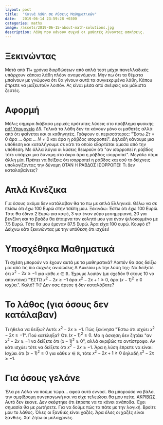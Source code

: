 ```yaml
---
layout: post
title:  "Κοινά Λάθη σε Λύσεις Μαθηματικών"
date:   2019-06-14 23:59:28 +0300
categories: maths
image: /assets/2019-06-15-about-math-solutions.jpg
description: Λάθη που κάνουν συχνά οι μαθητές λύνοντας ασκήσεις.
---
```


# Ξεκινώντας
Μετά από 11+ χρόνια διορθώσεων από απλά τεστ μέχρι πανελλαδικές υπάρχουν κάποια λάθη πλέον αναμενόμενα. Μην πω ότι τα θέματα μπαίνουν με γνώμονα ότι θα γίνουν αυτά τα συγκεκριμένα λάθη. Κάπου έπρεπε να μαζευτούν λοιπόν. Ας είναι μέσα από σκέψεις και μάλιστα ζεστές.

# Αφορμή
Μόλις σήμερα διάβασα μερικές πρότυπες λύσεις στο πρόβλημα φυσικής [pdf Υπουργείο](https://www.minedu.gov.gr/publications/docs2019/EXETASEIS-2019/them_fis_op_c_hmer_190612.pdf) Δ5. Τελικά τα λάθη δεν τα κάνουν μόνο οι μαθητές αλλά από ότι φαίνεται και οι καθηγητές. Γράφουν οι περισσότερες: "Έστω $Στ=0$ άρα ... άρα ... $N\ne 0$ και άρα η ράβδος ισορροπεί". Δηλαδή κάνουμε μια υπόθεση και καταλήγουμε σε κάτι το οποίο εξαρτάται άμεσα από την υπόθεση. Με άλλα λόγια οι λύσεις θεωρούν ότι "αν ισορροπεί η ράβδος τότε υπάρχει μια δύναμη στο άκρο άρα η ράβδος ισορροπεί". Μεγάλε πάμε άλλη μία. Πρέπει να δείξεις ότι ισορροπεί η ράβδος και εσύ το δείχνεις υπολογίζοντας την δύναμη ΟΤΑΝ Η ΡΑΒΔΟΣ ΙΣΟΡΡΟΠΕΙ! Τι δεν καταλαβαίνεις?

# Απλά Κινέζικα
Για όσους ακόμα δεν κατάλαβαν θα το πω με απλά Ελληνικά. Θέλω να σε πείσω ότι έχω 100 Ευρώ στην τσέπη μου. Ξεκινάω: Έστω ότι έχω 100 Ευρώ. Τότε θα έδινα 2 Ευρώ για καφέ, 3 για έναν γύρο μεσημεριανό, 20 για βενζίνη και το βράδυ θα έπαιρνα τον κολητό μου για έναν ψιλοκομμένο με 7.5 Ευρώ. Τότε θα μου έμεναν 87.5 Ευρώ. Άρα είχα 100 ευρώ. Κουφό έ? Δείχνω κάτι ξεκινώντας με την υπόθεση ότι ισχύει!

# Υποσχέθηκα Μαθηματικά
Τι σχέση μπορούν να έχουν αυτά με τα μαθηματικά? Λοιπόν θα σας δείξω μία από τις πιο συχνές ανισώσεις Α Λυκείου με την λύση της: Να δείξετε ότι $x^2-2x \ge -1$ για κάθε $x\in \mathbb{R}$. Έχουμε λοιπόν (με σχεδόν 9 στους 10 να απαντάνε) "ΈΣΤΩ $x^2-2x \ge -1$ άρα $x^2-2x +1\ge 0$, άρα $(x-1)^2 \ge 0$ ισχύει". Καλό? Τι? Δεν σας άρεσε ή δεν καταλάβατε?

# Το λάθος (για όσους δεν κατάλαβαν)
Τι ήθελα να δείξω? Αυτό: $x^2-2x \ge -1$. Πώς ξεκίνησα "Έστω ότι ισχύει $x^2-2x \ge -1$". Πού κατέληξα? Ότι $(x-1)^2 \ge 0$. Μα η άσκηση δεν ζητάει "αν $x^2-2x \ge -1$ να δείξετε ότι $(x-1)^2 \ge 0$", αλλά ακριβώς το αντίστροφο. Αν κάτι ισχύει τότε να δείξετε ότι $x^2-2x \ge -1$. Άρα η λύση έπρεπε να είναι: Ισχύει ότι $(x-1)^2 \ge 0$ για κάθε $x\in \mathbb{R}$, τότε $x^2-2x+1 \ge 0$ δηλαδή $x^2-2x \ge -1$.

# Για όσους γελάνε
Έλα ρε Λόλα να πούμε τώρα... αφού αυτό εννοεί. Θα μπορούσε να βάλει την αμφίδρομη συνεπαγωγή και να είχε τελειώσει θα μου πείτε. ΑΚΡΙΒΩΣ. Αυτό δεν έκανε. Δεν σκέφτηκε ότι έπρεπε να το κάνει ανάποδα. Έχει σημασία θα με ρωτήσετε. Για να δούμε πώς τα πάτε με την λογική. Βρείτε μου το λάθος. Όλες οι ξανθιές είναι χαζές. Άρα όλες οι χαζές είναι ξανθιές. Χα! Ζήτω οι μελαχρινές.
